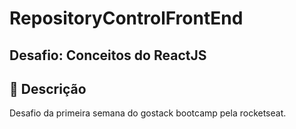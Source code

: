 # RepositoryControlFrontEnd
## Desafio: Conceitos do ReactJS

## :pushpin: Descrição

Desafio da primeira semana do gostack bootcamp pela rocketseat.
